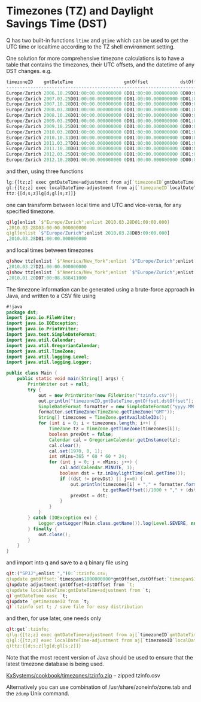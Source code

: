 # Timezones (TZ) and Daylight Savings Time (DST)

Q has two built-in functions `ltime` and `gtime` which can be used to get the UTC time or localtime according to the TZ shell environment setting.

One solution for more comprehensive timezone calculations is to have a table that contains the timezones, their UTC offsets, and the datetime of any DST changes. e.g.
```q
timezoneID    gmtDateTime                   gmtOffset            dstOffset
-------------------------------------------------------------------------------------
Europe/Zurich 2006.10.29D01:00:00.000000000 0D01:00:00.000000000 0D00:00:00.000000000
Europe/Zurich 2007.03.25D01:00:00.000000000 0D01:00:00.000000000 0D01:00:00.000000000
Europe/Zurich 2007.10.28D01:00:00.000000000 0D01:00:00.000000000 0D00:00:00.000000000
Europe/Zurich 2008.03.30D01:00:00.000000000 0D01:00:00.000000000 0D01:00:00.000000000
Europe/Zurich 2008.10.26D01:00:00.000000000 0D01:00:00.000000000 0D00:00:00.000000000
Europe/Zurich 2009.03.29D01:00:00.000000000 0D01:00:00.000000000 0D01:00:00.000000000
Europe/Zurich 2009.10.25D01:00:00.000000000 0D01:00:00.000000000 0D00:00:00.000000000
Europe/Zurich 2010.03.28D01:00:00.000000000 0D01:00:00.000000000 0D01:00:00.000000000
Europe/Zurich 2010.10.31D01:00:00.000000000 0D01:00:00.000000000 0D00:00:00.000000000
Europe/Zurich 2011.03.27D01:00:00.000000000 0D01:00:00.000000000 0D01:00:00.000000000
Europe/Zurich 2011.10.30D01:00:00.000000000 0D01:00:00.000000000 0D00:00:00.000000000
Europe/Zurich 2012.03.25D01:00:00.000000000 0D01:00:00.000000000 0D01:00:00.000000000
Europe/Zurich 2012.10.28D01:00:00.000000000 0D01:00:00.000000000 0D00:00:00.000000000
```
and then, using three functions
```q
lg:{[tz;z] exec gmtDateTime+adjustment from aj[`timezoneID`gmtDateTime;([]timezoneID:tz;gmtDateTime:z);t]};
gl:{[tz;z] exec localDateTime-adjustment from aj[`timezoneID`localDateTime;([]timezoneID:tz;localDateTime:z);t]};
ttz:{[d;s;z]lg[d;gl[s;z]]}
```
one can transform between local time and UTC and vice-versa, for any specified timezone.
```q
q)lg[enlist `$"Europe/Zurich";enlist 2010.03.28D01:00:00.000]
,2010.03.28D03:00:00.000000000
q)gl[enlist `$"Europe/Zurich";enlist 2010.03.28D03:00:00.000]
,2010.03.28D01:00:00.000000000
```
and local times between timezones
```q
q)show ttz[enlist `$"America/New_York";enlist `$"Europe/Zurich";enlist 2010.03.28D03:00:00.000]
,2010.03.27D21:00:00.000000000
q)show ttz[enlist `$"America/New_York";enlist `$"Europe/Zurich";enlist .z.P]
,2010.01.20D07:00:08.088411000
```
The timezone information can be generated using a brute-force approach in Java, and written to a CSV file using
```java
#!java
package dst;
import java.io.FileWriter;
import java.io.IOException;
import java.io.PrintWriter;
import java.text.SimpleDateFormat;
import java.util.Calendar;
import java.util.GregorianCalendar;
import java.util.TimeZone;
import java.util.logging.Level;
import java.util.logging.Logger;

public class Main {
    public static void main(String[] args) {
        PrintWriter out = null;
        try {
            out = new PrintWriter(new FileWriter("tzinfo.csv"));
            out.println("timezoneID,gmtDateTime,gmtOffset,dstOffset");
            SimpleDateFormat formatter = new SimpleDateFormat("yyyy.MM.dd'D'HH:mm:ss.SSS");
            formatter.setTimeZone(TimeZone.getTimeZone("GMT"));
            String[] timezones = TimeZone.getAvailableIDs();
            for (int i = 0; i < timezones.length; i++) {
                TimeZone tz = TimeZone.getTimeZone(timezones[i]);
                boolean prevDst = false;
                Calendar cal = GregorianCalendar.getInstance(tz);
                cal.clear();
                cal.set(1970, 0, 1);
                int nMins=365 * 60 * 60 * 24;
                for (int j = 0; j < nMins; j++) {
                    cal.add(Calendar.MINUTE, 1);
                    boolean dst = tz.inDaylightTime(cal.getTime());
                    if ((dst != prevDst) || j==0) {
                        out.println(timezones[i] + "," + formatter.format(cal.getTime()) + "," +
                                    tz.getRawOffset()/1000 + "," + (dst ? tz.getDSTSavings()/1000 : 0));
                        prevDst = dst;
                    }
                }
            }
        } catch (IOException ex) {
            Logger.getLogger(Main.class.getName()).log(Level.SEVERE, null, ex);
        } finally {
            out.close();
        }
    }
}
```
and import into q and save to a q binary file using
```q
q)t:("SPJJ";enlist ",")0:`:tzinfo.csv;
q)update gmtOffset:`timespan$1000000000*gmtOffset,dstOffset:`timespan$1000000000*dstOffset from `t;
q)update adjustment:gmtOffset+dstOffset from `t;
q)update localDateTime:gmtDateTime+adjustment from `t;
q)`gmtDateTime xasc `t;
q)update `g#timezoneID from `t;
q)`:tzinfo set t; / save file for easy distribution
```
and then, for use later, one needs only
```q
q)t:get`:tzinfo;
q)lg:{[tz;z] exec gmtDateTime+adjustment from aj[`timezoneID`gmtDateTime;([]timezoneID:tz;gmtDateTime:z);t]};
q)gl:{[tz;z] exec localDateTime-adjustment from aj[`timezoneID`localDateTime;([]timezoneID:tz;localDateTime:z);t]};
q)ttz:{[d;s;z]lg[d;gl[s;z]]}
```
Note that the most recent version of Java should be used to ensure that the latest timezone database is being used.

<i class="fa fa-github"></i> [KxSystems/cookbook/timezones/tzinfo.zip](https://github.com/KxSystems/cookbook/blob/master/timezones/tzinfo.zip) 
– zipped tzinfo.csv 

Alternatively you can use combination of /usr/share/zoneinfo/zone.tab and the `zdump` Unix command. 
